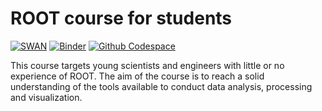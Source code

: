 # ROOT course for students
[![SWAN](https://swan.web.cern.ch/sites/swan.web.cern.ch/files/pictures/open_in_swan.svg)](https://cern.ch/swanserver/cgi-bin/go?projurl=https://github.com/root-project/student-course.git)
[![Binder](https://mybinder.org/badge_logo.svg)](https://mybinder.org/v2/gh/root-project/student-course/main)
[![Github Codespace](https://img.shields.io/badge/open-GH_Codespaces-blue?logo=github)](https://codespaces.new/root-project/student-course?quickstart=1)

This course targets young scientists and engineers with little or no experience
of ROOT. The aim of the course is to reach a solid understanding of the tools
available to conduct data analysis, processing and visualization.
